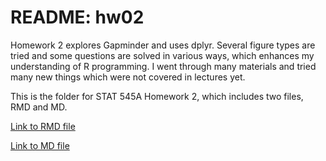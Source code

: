 # README: hw02

Homework 2 explores Gapminder and uses dplyr. Several figure types are tried and some questions are solved in various ways, which enhances my understanding of R programming. I went through many materials and tried many new things which were not covered in lectures yet.

This is the folder for STAT 545A Homework 2, which includes two files, RMD and MD.

[Link to RMD file](https://github.com/yuanjisun/STAT545-hw-Sun-Yuanji/blob/master/hw02/hw02.Rmd)

[Link to MD file](https://github.com/yuanjisun/STAT545-hw-Sun-Yuanji/blob/master/hw02/hw02.md)
